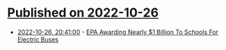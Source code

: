 # [Published on 2022-10-26](index.md)

* [2022-10-26, 20:41:00](https://news.slashdot.org/story/22/10/26/1727252/epa-awarding-nearly-1-billion-to-schools-for-electric-buses?utm_source=rss1.0mainlinkanon&utm_medium=feed) - [EPA Awarding Nearly $1 Billion To Schools For Electric Buses](https://news.slashdot.org/story/22/10/26/1727252/epa-awarding-nearly-1-billion-to-schools-for-electric-buses?utm_source=rss1.0mainlinkanon&utm_medium=feed)
